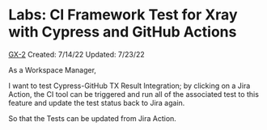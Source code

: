 # Labs: CI Framework Test for Xray with Cypress and GitHub Actions

[GX-2](https://upexgxydraft.atlassian.net/browse/GX-2) Created: 7/14/22 Updated: 7/23/22

As a Workspace Manager,

I want to test Cypress-GitHub TX Result Integration; by clicking on a Jira Action, the CI tool can be triggered and run all of the associated test to this feature and update the test status back to Jira again.

So that the Tests can be updated from Jira Action.